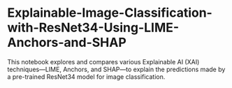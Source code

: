 # Explainable-Image-Classification-with-ResNet34-Using-LIME-Anchors-and-SHAP
This notebook explores and compares various Explainable AI (XAI) techniques—LIME, Anchors, and SHAP—to explain the predictions made by a pre-trained ResNet34 model for image classification. 
